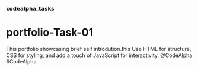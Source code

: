 𝗰𝗼𝗱𝗲𝗮𝗹𝗽𝗵𝗮_𝘁𝗮𝘀𝗸𝘀
# portfolio-Task-01
This portfolio showcasing brief self introdution.this Use HTML for structure, CSS for styling, and add a touch of JavaScript for interactivity. 
@CodeAlpha  #CodeAlpha
